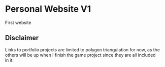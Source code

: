 # Personal Website V1

First website

## Disclaimer

Links to portfolio projects are limited to polygon triangulation for now, as the others will be up when I finish the game project since they are all included in it.
